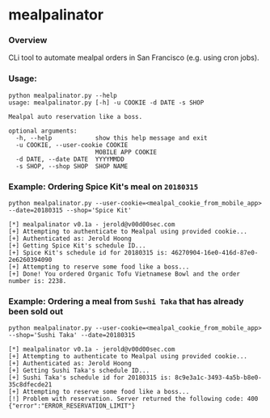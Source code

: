 # mealpalinator

### Overview
CLi tool to automate mealpal orders in San Francisco (e.g. using cron jobs).

### Usage:
```
python mealpalinator.py --help
usage: mealpalinator.py [-h] -u COOKIE -d DATE -s SHOP

Mealpal auto reservation like a boss.

optional arguments:
  -h, --help            show this help message and exit
  -u COOKIE, --user-cookie COOKIE
                        MOBILE APP COOKIE
  -d DATE, --date DATE  YYYYMMDD
  -s SHOP, --shop SHOP  SHOP NAME
```

### Example: Ordering Spice Kit's meal on `20180315`
```
python mealpalinator.py --user-cookie=<mealpal_cookie_from_mobile_app> --date=20180315 --shop='Spice Kit'

[*] mealpalinator v0.1a - jerold@v00d00sec.com
[+] Attempting to authenticate to Mealpal using provided cookie...
[+] Authenticated as: Jerold Hoong
[+] Getting Spice Kit's schedule ID...
[+] Spice Kit's schedule id for 20180315 is: 46270904-16e0-416d-87e0-2e6260394090
[+] Attempting to reserve some food like a boss...
[+] Done! You ordered Organic Tofu Vietnamese Bowl and the order number is: 2238.
```

### Example: Ordering a meal from `Sushi Taka` that has already been sold out
```
python mealpalinator.py --user-cookie=<mealpal_cookie_from_mobile_app> --shop='Sushi Taka' --date=20180315

[*] mealpalinator v0.1a - jerold@v00d00sec.com
[+] Attempting to authenticate to Mealpal using provided cookie...
[+] Authenticated as: Jerold Hoong
[+] Getting Sushi Taka's schedule ID...
[+] Sushi Taka's schedule id for 20180315 is: 8c9e3a1c-3493-4a5b-b8e0-35c8dfecde21
[+] Attempting to reserve some food like a boss...
[!] Problem with reservation. Server returned the following code: 400 {"error":"ERROR_RESERVATION_LIMIT"}
```
